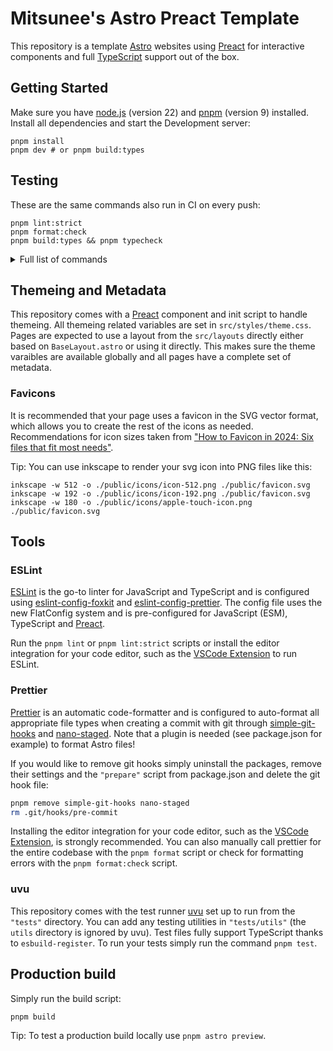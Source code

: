# Mitsunee's Astro Preact Template

This repository is a template [Astro] websites using [Preact] for interactive components and full [TypeScript] support out of the box.

## Getting Started

Make sure you have [node.js] (version 22) and [pnpm] (version 9) installed. Install all dependencies and start the Development server:

```shell
pnpm install
pnpm dev # or pnpm build:types
```

## Testing

These are the same commands also run in CI on every push:

```shell
pnpm lint:strict
pnpm format:check
pnpm build:types && pnpm typecheck
```

<details>
<summary>Full list of commands</summary>

```shell
pnpm format # formats entire codebase
pnpm format:check # checks formatting on entire codebase
pnpm lint # standard lint check on entire codebase
pnpm lint:fix # standard lint check on entire codebase with autofix enabled
pnpm lint:strict # strict lint check on entire codebase
pnpm dev # start dev server
pnpm typecheck # run typechecks on entire codebase
pnpm build:types # generates content/data collection types
pnpm build # create production build
```

</details>

## Themeing and Metadata

This repository comes with a [Preact] component and init script to handle themeing. All themeing related variables are set in `src/styles/theme.css`. Pages are expected to use a layout from the `src/layouts` directly either based on `BaseLayout.astro` or using it directly. This makes sure the theme varaibles are available globally and all pages have a complete set of metadata.

### Favicons

It is recommended that your page uses a favicon in the SVG vector format, which allows you to create the rest of the icons as needed. Recommendations for icon sizes taken from ["How to Favicon in 2024: Six files that fit most needs"](https://evilmartians.com/chronicles/how-to-favicon-in-2021-six-files-that-fit-most-needs).

Tip: You can use inkscape to render your svg icon into PNG files like this:

```shell
inkscape -w 512 -o ./public/icons/icon-512.png ./public/favicon.svg
inkscape -w 192 -o ./public/icons/icon-192.png ./public/favicon.svg
inkscape -w 180 -o ./public/icons/apple-touch-icon.png ./public/favicon.svg
```

## Tools

### ESLint

[ESLint] is the go-to linter for JavaScript and TypeScript and is configured using [eslint-config-foxkit] and [eslint-config-prettier]. The config file uses the new FlatConfig system and is pre-configured for JavaScript (ESM), TypeScript and [Preact].

Run the `pnpm lint` or `pnpm lint:strict` scripts or install the editor integration for your code editor, such as the [VSCode Extension](https://marketplace.visualstudio.com/items?itemName=dbaeumer.vscode-eslint) to run ESLint.

### Prettier

[Prettier] is an automatic code-formatter and is configured to auto-format all appropriate file types when creating a commit with git through [simple-git-hooks] and [nano-staged]. Note that a plugin is needed (see package.json for example) to format Astro files!

If you would like to remove git hooks simply uninstall the packages, remove their settings and the `"prepare"` script from package.json and delete the git hook file:

```sh
pnpm remove simple-git-hooks nano-staged
rm .git/hooks/pre-commit
```

Installing the editor integration for your code editor, such as the [VSCode Extension](https://marketplace.visualstudio.com/items?itemName=esbenp.prettier-vscode), is strongly recommended. You can also manually call prettier for the entire codebase with the `pnpm format` script or check for formatting errors with the `pnpm format:check` script.

### uvu

This repository comes with the test runner [uvu] set up to run from the `"tests"` directory. You can add any testing utilities in `"tests/utils"` (the `utils` directory is ignored by uvu). Test files fully support TypeScript thanks to `esbuild-register`. To run your tests simply run the command `pnpm test`.

## Production build

Simply run the build script:

```shell
pnpm build
```

Tip: To test a production build locally use `pnpm astro preview`.

[astro]: https://docs.astro.build/en/getting-started/
[preact]: https://preactjs.com/guide/v10/getting-started
[TypeScript]: https://www.typescriptlang.org/
[node.js]: https://nodejs.org/en/
[pnpm]: https://pnpm.io/
[ESLint]: https://eslint.org/
[eslint-config-foxkit]: https://github.com/foxkit-js/eslint-config-foxkit
[eslint-config-prettier]: https://github.com/prettier/eslint-config-prettier
[Prettier]: https://prettier.io/
[simple-git-hooks]: https://github.com/toplenboren/simple-git-hooks
[nano-staged]: https://github.com/usmanyunusov/nano-staged
[uvu]: https://github.com/lukeed/uvu
